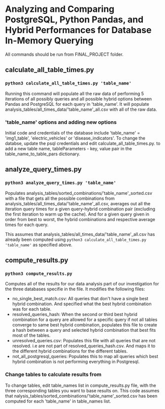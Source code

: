 # Analyzing and Comparing PostgreSQL, Python Pandas, and Hybrid Performances for Database In-Memory Querying

All commands should be run from FINAL_PROJECT folder.

## calculate_all_table_times.py

### `python3 calculate_all_table_times.py 'table_name'`

Running this command will populate all the raw data of performing 5 iterations of
all possibly queries and all possible hybrid options between Pandas and PostgreSQL for each query in 'table_name'. It will populate analysis_tables/all_times_data/'table_name'\_all.csv with all of the raw data.

### 'table_name' options and adding new options

Initial code and credentials of the database include 'table_name' = 'img1_table', 'electric_vehicles' or 'disease_indicators'. To change the databse, update the psql credentials and edit calculate_all_table_times.py.
to add a new table name, tableParameters - key, value pair in the table_name_to_table_pars dictionary.

## analyze_query_times.py

### `python3 analyze_query_times.py 'table_name'`

Populates analysis_tables/sorted_combinations/'table_name'\_sorted.csv with a file that
gets all the possible combinations from analysis_tables/all_times_data/'table_name'\_all.csv, averages out all the iteration query times for a given query-hybrid combination pair (excluding the first iteration to warm up the cache). And for a given query given in order from best to worst, the hybrid combinations and respective average times for each query.

This assumes that analysis_tables/all_times_data/'table_name'\_all.csv has already been computed using `python3 calculate_all_table_times.py 'table_name'` as specified above.

## compute_results.py

### `python3 compute_results.py`

Computes all of the results for our data analysis part of our investigation for the three databases specifie in the file. It modifies the following files:

- no_single_best_match.csv: All queries that don't have a single best hybrid combination. And specified what the best hybrid combination was for each table.
- resolved_queries_hash: When the second or third best hybrid combination for a query are allowed for a specific query if not all tables converge to same best hybrid combination, populates this file to create a hash between a query and selected hybrid combination that best fits most of the tables.
- unresolved_queries.csv: Populates this file with all queries that are not resolved. i.e are not part of resolved_queries_hash.csv. And maps it to the different hybrid combinations for the different tables.
- not_all_postgresql_queries: Populates this to map all queries which best hybrid combination is not performing everything in Postgresql.

### Change tables to calculate results from

To change tables, edit table_names list in compute_results.py file, with the three corresponding tables you want to base results on. This code assumes that nalysis_tables/sorted_combinations/'table_name'\_sorted.csv has been computed for each 'table_name' in table_names list.
